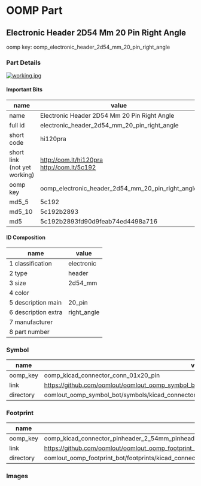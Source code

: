 # OOMP Part  
## Electronic Header 2D54 Mm 20 Pin Right Angle  
  
oomp key: oomp_electronic_header_2d54_mm_20_pin_right_angle  
  
### Part Details  
  
[![working.jpg](working_600.jpg)](working.jpg)  
  
#### Important Bits  
| name | value | 
| --- | --- | 
| name | Electronic Header 2D54 Mm 20 Pin Right Angle | 
| full id | electronic_header_2d54_mm_20_pin_right_angle | 
| short code | hi120pra | 
| short link<br>(not yet working) | http://oom.lt/hi120pra<br>http://oom.lt/5c192 | 
| oomp key | oomp_electronic_header_2d54_mm_20_pin_right_angle | 
| md5_5 | 5c192 | 
| md5_10 | 5c192b2893 | 
| md5 | 5c192b2893fd90d9feab74ed4498a716 | 
#### ID Composition  
| name | value | 
| --- | --- | 
| 1 classification | electronic | 
| 2 type | header | 
| 3 size | 2d54_mm | 
| 4 color |  | 
| 5 description main | 20_pin | 
| 6 description extra | right_angle | 
| 7 manufacturer |  | 
| 8 part number |  | 
### Symbol  
| name | value | 
| --- | --- | 
| oomp_key | oomp_kicad_connector_conn_01x20_pin | 
| link | https://github.com/oomlout/oomlout_oomp_symbol_bot/tree/main/symbols/kicad_connector_conn_01x20_pin | 
| directory | oomlout_oomp_symbol_bot/symbols/kicad_connector_conn_01x20_pin//working/working.kicad_sym | 
### Footprint  
| name | value | 
| --- | --- | 
| oomp_key | oomp_kicad_connector_pinheader_2_54mm_pinheader_1x20_p2_54mm_vertical | 
| link | https://github.com/oomlout/oomlout_oomp_footprint_bot/tree/main/foootprntss/kicad_connector_pinheader_2_54mm_pinheader_1x20_p2_54mm_vertical | 
| directory | oomlout_oomp_footprint_bot/footprints/kicad_connector_pinheader_2_54mm_pinheader_1x20_p2_54mm_vertical//working/working.kicad_mod | 
### Images  
